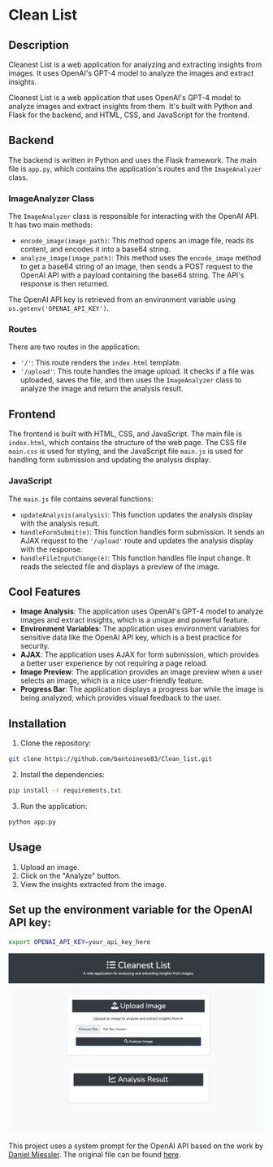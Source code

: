 # Clean List

## Description

Cleanest List is a web application for analyzing and extracting insights from images. It uses OpenAI's GPT-4 model to
analyze the images and extract insights.


Cleanest List is a web application that uses OpenAI's GPT-4 model to analyze images and extract insights from them. It's built with Python and Flask for the backend, and HTML, CSS, and JavaScript for the frontend.

## Backend

The backend is written in Python and uses the Flask framework. The main file is `app.py`, which contains the application's routes and the `ImageAnalyzer` class.

### ImageAnalyzer Class

The `ImageAnalyzer` class is responsible for interacting with the OpenAI API. It has two main methods:

- `encode_image(image_path)`: This method opens an image file, reads its content, and encodes it into a base64 string.
- `analyze_image(image_path)`: This method uses the `encode_image` method to get a base64 string of an image, then sends a POST request to the OpenAI API with a payload containing the base64 string. The API's response is then returned.

The OpenAI API key is retrieved from an environment variable using `os.getenv('OPENAI_API_KEY')`.

### Routes

There are two routes in the application:

- `'/'`: This route renders the `index.html` template.
- `'/upload'`: This route handles the image upload. It checks if a file was uploaded, saves the file, and then uses the `ImageAnalyzer` class to analyze the image and return the analysis result.

## Frontend

The frontend is built with HTML, CSS, and JavaScript. The main file is `index.html`, which contains the structure of the web page. The CSS file `main.css` is used for styling, and the JavaScript file `main.js` is used for handling form submission and updating the analysis display.

### JavaScript

The `main.js` file contains several functions:

- `updateAnalysis(analysis)`: This function updates the analysis display with the analysis result.
- `handleFormSubmit(e)`: This function handles form submission. It sends an AJAX request to the `'/upload'` route and updates the analysis display with the response.
- `handleFileInputChange(e)`: This function handles file input change. It reads the selected file and displays a preview of the image.

## Cool Features

- **Image Analysis**: The application uses OpenAI's GPT-4 model to analyze images and extract insights, which is a unique and powerful feature.
- **Environment Variables**: The application uses environment variables for sensitive data like the OpenAI API key, which is a best practice for security.
- **AJAX**: The application uses AJAX for form submission, which provides a better user experience by not requiring a page reload.
- **Image Preview**: The application provides an image preview when a user selects an image, which is a nice user-friendly feature.
- **Progress Bar**: The application displays a progress bar while the image is being analyzed, which provides visual feedback to the user.

## Installation
1. Clone the repository:

```bash
git clone https://github.com/bantoinese83/Clean_list.git
```

2. Install the dependencies:

```bash
pip install -r requirements.txt
```

3. Run the application:

```bash
python app.py
```

## Usage

1. Upload an image.
2. Click on the "Analyze" button.
3. View the insights extracted from the image.

## Set up the environment variable for the OpenAI API key:

```bash
export OPENAI_API_KEY=your_api_key_here
```

![Screenshot](./assets/Screenshot.png)


This project uses a system prompt for the OpenAI API based on the work by [Daniel Miessler](https://github.com/danielmiessler). The original file can be found [here](https://github.com/danielmiessler/fabric/blob/main/patterns/extract_wisdom/system.md).